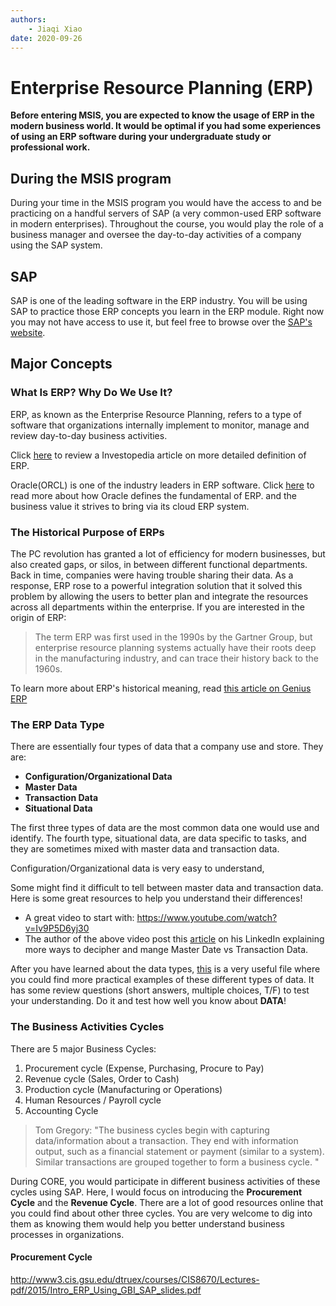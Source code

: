 ```yaml
---
authors:
    - Jiaqi Xiao
date: 2020-09-26
---
```


# Enterprise Resource Planning (ERP)



**Before entering MSIS, you are expected to know the usage of ERP in the modern business world. It would be optimal if you had some experiences of using an ERP software during your undergraduate study or professional work.**



## During the MSIS program

During your time in the MSIS program you would have the access to and be practicing on a handful servers of SAP (a very common-used ERP software in modern enterprises). Throughout the course, you would play the role of a business manager and oversee the day-to-day activities of a company using the SAP system.



## SAP 

SAP is one of the leading software in the ERP industry. You will be using SAP to practice those ERP concepts you learn in the ERP module. Right now you may not have access to use it, but feel free to browse over the [SAP's website](https://www.sap.com/index.html). 



## Major Concepts



### What Is ERP? Why Do We Use It? 

ERP, as known as the Enterprise Resource Planning, refers to a type of software that organizations internally implement to monitor, manage and review day-to-day business activities.

Click [<u>here</u>](https://www.investopedia.com/terms/e/erp.asp ) to review a Investopedia article on more detailed definition of ERP.

Oracle(ORCL) is one of the industry leaders in ERP software.  Click [<u>here</u>](https://www.oracle.com/applications/erp/what-is-erp.html) to read more about how Oracle defines the fundamental of ERP. and the business value it strives to bring via its cloud ERP system.



### The Historical Purpose of ERPs

The PC revolution has granted a lot of efficiency for modern businesses, but also created gaps, or silos, in between different functional departments. Back in time, companies were having trouble sharing their data. As a response, ERP rose to a powerful integration solution that it solved this problem by allowing the users to better plan and integrate the resources across all departments within the enterprise. If you are interested in the origin of ERP:

> The term ERP was first used in the 1990s by the Gartner Group, but enterprise resource planning systems actually have their roots deep in the manufacturing industry, and can trace their history back to the 1960s.

To learn more about ERP's historical meaning, read [this article on Genius ERP](https://www.geniuserp.com/blog/a-brief-history-of-erps#:~:text=The%20term%20ERP%20was%20first,track%2C%20and%20control%20their%20inventory.)



### The  ERP Data Type

There are essentially four types of data that a company use and store. They are: 

- **Configuration/Organizational Data**
- **Master Data**
- **Transaction Data**
- **Situational Data**

The first three types of data are the most common data one would use and identify. The fourth type, situational data, are data specific to tasks, and they are sometimes mixed with master data and transaction data.

Configuration/Organizational data is very easy to understand, 

Some might find it difficult to tell between master data and transaction data. Here is some great resources to help you understand their differences!

- A great video to start with: https://www.youtube.com/watch?v=Iv9P5D6yj30
- The author of the above video post this [article](https://www.linkedin.com/pulse/master-data-vs-transaction-jared-hillam/) on his LinkedIn explaining more ways to decipher and mange Master Date vs Transaction Data.

After you have learned about the data types, [this](https://fadyums.files.wordpress.com/2013/08/revision-chapter-2.pdf) is a very useful file where you could find more practical examples of these different types of data. It has some review questions (short answers, multiple choices, T/F) to test your understanding. Do it and test how well you know about **DATA**!



### The Business Activities Cycles

There are 5 major Business Cycles:

1. Procurement cycle (Expense, Purchasing, Procure to Pay)
2. Revenue cycle (Sales, Order to Cash)
3. Production cycle (Manufacturing or Operations)
4. Human Resources / Payroll cycle
5. Accounting Cycle

> Tom Gregory: "The business cycles begin with capturing data/information about a transaction. They end with information output, such as a financial statement or payment (similar to a system). Similar transactions are grouped together to form a business cycle. "

During CORE, you would participate in different business activities of these cycles using SAP. Here, I would focus on introducing the **Procurement Cycle** and the **Revenue Cycle**. There are a lot of good resources online that you could find about other three cycles. You are very welcome to dig into them as knowing them would help you better understand business processes in organizations.

#### Procurement Cycle







http://www3.cis.gsu.edu/dtruex/courses/CIS8670/Lectures-pdf/2015/Intro_ERP_Using_GBI_SAP_slides.pdf

